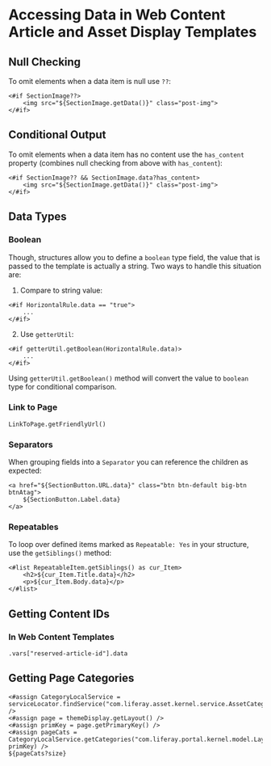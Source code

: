 # Accessing Data in Web Content Article and Asset Display Templates

## Null Checking

To omit elements when a data item is null use `??`:
```
<#if SectionImage??>
    <img src="${SectionImage.getData()}" class="post-img">
</#if>
```

## Conditional Output

To omit elements when a data item has no content use the `has_content` property (combines null checking from above with `has_content`):
```
<#if SectionImage?? && SectionImage.data?has_content>
    <img src="${SectionImage.getData()}" class="post-img">
</#if>
```

## Data Types

### Boolean

Though, structures allow you to define a `boolean` type field, the value that is passed to the template is actually a string. Two ways to handle this situation are:

1. Compare to string value:

```
<#if HorizontalRule.data == "true">
    ...
</#if>
```
2. Use `getterUtil`:

```
<#if getterUtil.getBoolean(HorizontalRule.data)>
    ...
</#if>
```
Using `getterUtil.getBoolean()` method will convert the value to `boolean` type for conditional comparison.

### Link to Page
```
LinkToPage.getFriendlyUrl()
```

### Separators

When grouping fields into a `Separator` you can reference the children as expected:
```
<a href="${SectionButton.URL.data}" class="btn btn-default big-btn btnAtag">
    ${SectionButton.Label.data}
</a>
```

### Repeatables

To loop over defined items marked as `Repeatable: Yes` in your structure, use the `getSiblings()` method:
```
<#list RepeatableItem.getSiblings() as cur_Item>
    <h2>${cur_Item.Title.data}</h2>
    <p>${cur_Item.Body.data}</p>
</#list>
```

[comment]: # (This is a commented addition to invoke a change for merge request test)

## Getting Content IDs

### In Web Content Templates
```
.vars["reserved-article-id"].data
```

## Getting Page Categories
```
<#assign CategoryLocalService = serviceLocator.findService("com.liferay.asset.kernel.service.AssetCategoryLocalService") />
<#assign page = themeDisplay.getLayout() />
<#assign primKey = page.getPrimaryKey() />
<#assign pageCats = CategoryLocalService.getCategories("com.liferay.portal.kernel.model.Layout", primKey) />
${pageCats?size}
```
